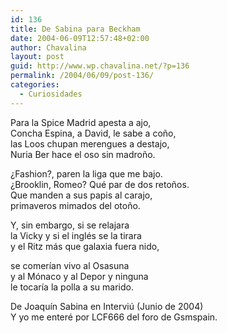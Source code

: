 ```yaml
---
id: 136
title: De Sabina para Beckham
date: 2004-06-09T12:57:48+02:00
author: Chavalina
layout: post
guid: http://www.wp.chavalina.net/?p=136
permalink: /2004/06/09/post-136/
categories:
  - Curiosidades
---
```

Para la Spice Madrid apesta a ajo,  
Concha Espina, a David, le sabe a coño,  
las Loos chupan merengues a destajo,  
Nuria Ber hace el oso sin madroño.

¿Fashion?, paren la liga que me bajo.  
¿Brooklin, Romeo? Qué par de dos retoños.  
Que manden a sus papis al carajo,  
primaveros mimados del otoño.

Y, sin embargo, si se relajara  
la Vicky y si el inglés se la tirara  
y el Ritz más que galaxia fuera nido,

se comerían vivo al Osasuna  
y al Mónaco y al Depor y ninguna  
le tocaría la polla a su marido.

<span class="cita">De Joaquín Sabina en Interviú (Junio de 2004)</span>  
Y yo me enteré por <span class="alguien">LCF666</span> del foro de Gsmspain.